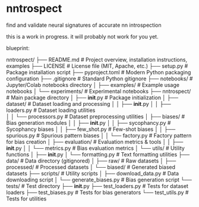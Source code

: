 # nntrospect

find and validate neural signatures of accurate nn introspection  

this is a work in progress. it will probably not work for you yet.  

blueprint:  

nntrospect/
├── README.md               # Project overview, installation instructions, examples
├── LICENSE                 # License file (MIT, Apache, etc.)
├── setup.py                # Package installation script
├── pyproject.toml          # Modern Python packaging configuration
├── .gitignore              # Standard Python gitignore
├── notebooks/              # Jupyter/Colab notebooks directory
│   ├── examples/           # Example usage notebooks
│   └── experiments/        # Experimental notebooks
├── nntrospect/             # Main package directory
│   ├── __init__.py         # Package initialization
│   ├── dataset/            # Dataset loading and processing
│   │   ├── __init__.py
│   │   ├── loaders.py      # Dataset loading utilities  
│   │   └── processors.py   # Dataset preprocessing utilities
│   ├── biases/             # Bias generation modules
│   │   ├── __init__.py
│   │   ├── sycophancy.py   # Sycophancy biases
│   │   ├── few_shot.py     # Few-shot biases
│   │   ├── spurious.py     # Spurious pattern biases
│   │   └── factory.py      # Factory pattern for bias creation
│   ├── evaluation/         # Evaluation metrics & tools
│   │   ├── __init__.py
│   │   └── metrics.py      # Bias evaluation metrics
│   └── utils/              # Utility functions
│       ├── __init__.py
│       └── formatting.py   # Text formatting utilities
├── data/                   # Data directory (gitignored)
│   ├── raw/                # Raw datasets
│   ├── processed/          # Processed datasets
│   └── biased/             # Generated biased datasets
├── scripts/                # Utility scripts
│   ├── download_data.py    # Data downloading script
│   └── generate_biases.py  # Bias generation script
└── tests/                  # Test directory
    ├── __init__.py
    ├── test_loaders.py     # Tests for dataset loaders
    ├── test_biases.py      # Tests for bias generators
    └── test_utils.py       # Tests for utilities
